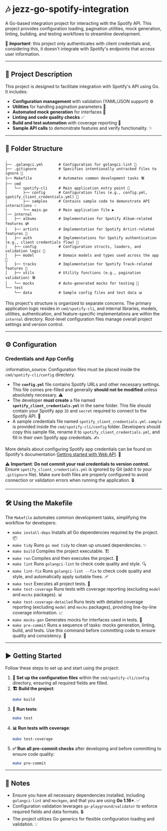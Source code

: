 # 🎶 jezz-go-spotify-integration

A Go-based integration project for interacting with the Spotify API. This project provides configuration loading, pagination utilities, mock generation, linting, building, and testing workflows to streamline development.

📌 **_Important_**: this project only authenticates with client credentials and, considering this, it doesn't integrate with Spotify's endpoints that access user information.

---

## 🚀 Project Description

This project is designed to facilitate integration with Spotify's API using Go. It includes:

* **Configuration management** with validation (YAML/JSON support) ⚙️
* **Utilities** for handling pagination parameters 📄
* **Automated mock generation** for interfaces 🤖
* **Linting and code quality checks** ✅
* **Build and test automation** with coverage reporting 🧪
* **Sample API calls** to demonstrate features and verify functionality. ✨

---

## 📁 Folder Structure

```
.
├── .golangci.yml       # Configuration for golangci-lint 📏
├── .gitignore          # Specifies intentionally untracked files to ignore 🚫
├── Makefile            # Automates common development tasks 🛠️
├── cmd
│   └── spotify-cli     # Main application entry point 🚀
│       ├── config      # Configuration files (e.g., config.yml, spotify_client_credentials.yml) 📁
│       ├── samples     # Contains sample code to demonstrate API interactions 💡
│       └── main.go     # Main application file ▶️
│── internal
│   ├── albums          # Implementation for Spotify Album-related features 💿
│   ├── artists         # Implementation for Spotify Artist-related features 🎤
│   ├── auth            # Implementations for Spotify authentication (e.g., client credentials flow) 🔑
│   ├── config          # Configuration structs, loaders, and validation logic 📝
│   ├── model           # Domain models and types used across the app 🧩
│   ├── tracks          # Implementation for Spotify Track-related features 🎵
│   ├── utils           # Utility functions (e.g., pagination validation) 🛠️
│   └── mocks           # Auto-generated mocks for testing 🤖
└── test
    └── data            # Sample config files and test data 📊
```
This project's structure is organized to separate concerns. The primary application logic resides in `cmd/spotify-cli`, and internal libraries, models, utilities, authentication, and feature-specific implementations are within the `internal` directory. Root-level configuration files manage overall project settings and version control.

---

## ⚙️ Configuration

### Credentials and App Config

:information\_source: Configuration files must be placed inside the `cmd/spotify-cli/config` directory.

* The **`config.yml`** file contains Spotify URLs and other necessary settings. This file comes pre-filled and generally **should not be modified** unless absolutely necessary. ⚠️
* The developer **must create** a file named **`spotify_client_credentials.yml`** in the same folder. This file should contain your Spotify app `ID` and `secret` required to connect to the Spotify API. 🤫
* A sample credentials file named `spotify_client_credentials.yml.sample` is provided inside the `cmd/spotify-cli/config` folder. Developers should copy this sample file, rename it to `spotify_client_credentials.yml`, and fill in their own Spotify app credentials. ✍️

More details about configuring Spotify app credentials can be found on Spotify's documentation [Getting started with Web API](http://googleusercontent.com/spotify.com/4). 🔗

:warning: **Important**: **Do not commit your real credentials to version control.** Ensure `spotify_client_credentials.yml` is ignored by Git (add it to your `.gitignore` file). Make sure both files are properly configured to avoid connection or validation errors when running the application. 🔒

---

## 🛠️ Using the Makefile

The `Makefile` automates common development tasks, simplifying the workflow for developers:

* `make install-deps`
  Installs all Go dependencies required by the project. 📦
* `make tidy`
  Runs `go mod tidy` to clean up unused dependencies. ✨
* `make build`
  Compiles the project executable. 🏗️
* `make run`
  Compiles and then executes the project. 🏃
* `make lint`
  Runs `golangci-lint` to check code quality and style. 🔍
* `make lint-fix`
  Runs `golangci-lint --fix` to check code quality and style, and automatically apply suitable fixes. 🩹
* `make test`
  Executes all project tests. 🧪
* `make test-coverage`
  Runs tests with coverage reporting (excluding `model` and `mocks` packages). 📊
* `make test-coverage-detailed`
  Runs tests with detailed coverage reporting (excluding `model` and `mocks` packages), providing line-by-line coverage information. 📈
* `make mocks-gen`
  Generates mocks for interfaces used in tests. 🤖
* `make pre-commit`
  Runs a sequence of tasks: mocks generation, linting, build, and tests. Use this command before committing code to ensure quality and consistency. 💪

---

## ▶️ Getting Started

Follow these steps to set up and start using the project:

1.  **📝 Set up the configuration files** within the `cmd/spotify-cli/config` directory, ensuring all required fields are filled.
2.  **🏗️ Build the project**:
    ```bash
    make build
    ```
3.  **🧪 Run tests**:
    ```bash
    make test
    ```
4.  **📊 Run tests with coverage**:
    ```bash
    make test-coverage
    ```
5.  **✅ Run all pre-commit checks** after developing and before committing to ensure code quality:
    ```bash
    make pre-commit
    ```

---

## 📌 Notes

* Ensure you have all necessary dependencies installed, including `golangci-lint` and `mockgen`, and that you are using **Go 1.16+**. ✅
* Configuration validation leverages `go-playground/validator` to enforce required fields and data formats. 🔒
* The project utilizes Go generics for flexible configuration loading and validation. 💡